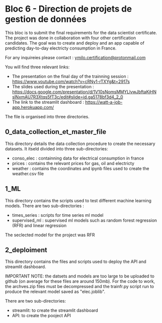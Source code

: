 # Bloc 6 - Direction de projets de gestion de données

This bloc is to submit the final requirements for the data scientist certificate. The project was done in collaboration with four other certification candidates. The goal was to create and deploy and an app capable of predicting day-to-day electricty consumption in France.

For any inquireies please contact : ymilo.certification@protonmail.com

You will find three relevant links:

- The presentation on the final day of the trainning session : https://www.youtube.com/watch?v=cRNy1-rTXYg&t=2917s
- The slides used during the presentation : https://docs.google.com/presentation/d/1V10sNomsMMYLlvwJbftaKjHNslNxmAU7R3Xtqs5fT3c/edit#slide=id.ga5178bf3d4_2_0
- The link to the streamlit dashboard : https://watt-a-job-app.herokuapp.com/

The file is organised into three directories.

## 0_data_collection_et_master_file

This directory details the data collection procedure to create the necessary datasets. It itseld divided into three sub-directories:

- conso_elec : containning data for electrical consumption in france
- prices : contains the relevant prices for gas, oil and electricty
- weather : contains the coordinates and ipynb files used to create the weather.csv file

## 1_ML

This directory contains the scripts used to test different machine learning models. There are two sub-directories :

- times_series : scripts for time series ml model
- supervised_ml : supervised ml models such as random forest regression (RFR) and linear regression

The seclected model for the project was RFR

## 2_deploiment

This directory contains the files and scripts used to deploy the API and streamlit dashboard.

IMPORTANT NOTE: the datsets and models are too large to be uploaded to github (on average for these files are around 150mb). For the code to work, the archves.zip files must be decompressed and the trainfr.py script run to produce the relevant model saved as "elec.joblib".

There are two sub-directories:

- streamlit: to create the streamlit dashboard
- API: to create the pooject API


